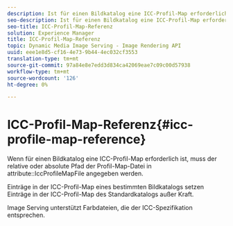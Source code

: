 ```yaml
---
description: Ist für einen Bildkatalog eine ICC-Profil-Map erforderlich, muss der relative oder absolute Pfad der Profil-Map-Datei im Attribut IccProfileMapFile angegeben werden.
seo-description: Ist für einen Bildkatalog eine ICC-Profil-Map erforderlich, muss der relative oder absolute Pfad der Profil-Map-Datei im Attribut IccProfileMapFile angegeben werden.
seo-title: ICC-Profil-Map-Referenz
solution: Experience Manager
title: ICC-Profil-Map-Referenz
topic: Dynamic Media Image Serving - Image Rendering API
uuid: eee1e8d5-cf16-4e73-9b44-4ec032cf3553
translation-type: tm+mt
source-git-commit: 97a84e8e7edd3d834ca42069eae7c09c00d57938
workflow-type: tm+mt
source-wordcount: '126'
ht-degree: 0%

---
```



# ICC-Profil-Map-Referenz{#icc-profile-map-reference}

Wenn für einen Bildkatalog eine ICC-Profil-Map erforderlich ist, muss der relative oder absolute Pfad der Profil-Map-Datei in attribute::IccProfileMapFile angegeben werden.

Einträge in der ICC-Profil-Map eines bestimmten Bildkatalogs setzen Einträge in der ICC-Profil-Map des Standardkatalogs außer Kraft.

Image Serving unterstützt Farbdateien, die der ICC-Spezifikation entsprechen.

